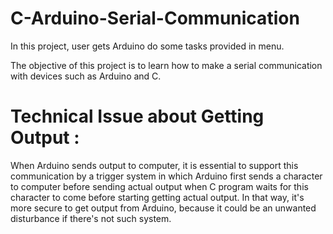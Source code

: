 # C-Arduino-Serial-Communication
In this project, user gets Arduino do some tasks provided in menu. 

The objective of this project is to learn how to make a serial communication with devices such as Arduino and C. 

# Technical Issue about Getting Output :

When Arduino sends output to computer, it is essential to support this communication by a trigger system in which Arduino first sends a character to computer before sending actual output when C program waits for this character to come before starting getting actual output. In that way, it's more secure to get output from Arduino, because it could be an unwanted disturbance if there's not such system.

